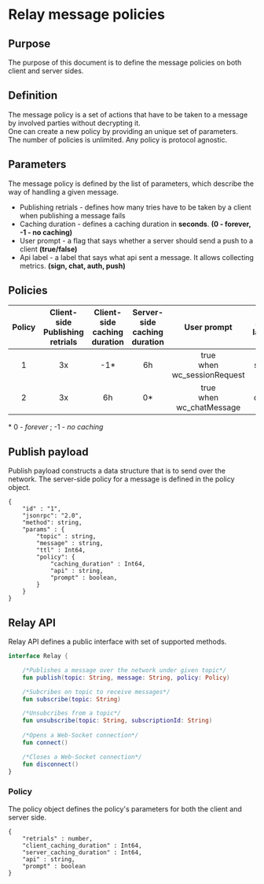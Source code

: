 
# Relay message policies

## Purpose
The purpose of this document is to define the message policies on both client and server sides.

## Definition

The message policy is a set of actions that have to be taken to a message by involved parties without decrypting it.<br>
One can create a new policy by providing an unique set of parameters.<br>
The number of policies is unlimited. Any policy is protocol agnostic.


## Parameters

The message policy is defined by the list of parameters, which describe the way of handling a given message. 

* Publishing retrials - defines how many tries have to be taken by a client when publishing a message fails
* Caching duration - defines a caching duration in **seconds**. **(0 - forever, -1 - no caching)**
* User prompt - a flag that says whether a server should send a push to a client **(true/false)**
* Api label - a label that says what api sent a message. It allows collecting metrics. **(sign, chat, auth, push)**

## Policies

| Policy 	| Client-side<br>Publishing retrials 	| Client-side <br>caching duration 	| Server-side <br>caching duration  	|            User prompt            	| API label 	|
|:------:	|:----------------------------------:	|:--------------------------------:	|:---------------------------------:	|:---------------------------------:	|:---------:	|
|    1   	|                 3x                 	|                -1*                	|                 6h                	| true<br>when<br>wc_sessionRequest 	|    sign   	|
|    2   	|                 3x                 	|                6h                	|                 0*                 	|   true<br>when<br>wc_chatMessage  	|    chat   	|

\* 0 - _forever_ ; -1 - _no caching_

## Publish payload

Publish payload constructs a data structure that is to send over the network. The server-side policy for a message is defined in the policy object.

```jsonc
{
	"id" : "1",
	"jsonrpc": "2.0",
	"method": string,
	"params" : {
		"topic" : string,
		"message" : string,  
		"ttl" : Int64,
        "policy": {
            "caching_duration" : Int64,
            "api" : string, 
            "prompt" : boolean,
        }
    }
}
```

## Relay API

Relay API defines a public interface with set of supported methods.

```kotlin
interface Relay {

    /*Publishes a message over the network under given topic*/
    fun publish(topic: String, message: String, policy: Policy)

    /*Subcribes on topic to receive messages*/
    fun subscribe(topic: String)

    /*Unsubcribes from a topic*/
    fun unsubscribe(topic: String, subscriptionId: String)
	
    /*Opens a Web-Socket connection*/
    fun connect()

    /*Closes a Web-Socket connection*/
    fun disconnect()
}
```

### Policy

The policy object defines the policy's parameters for both the client and server side.

```jsonc
{
    "retrials" : number,
    "client_caching_duration" : Int64,
    "server_caching_duration" : Int64,
    "api" : string,
    "prompt" : boolean
}
```